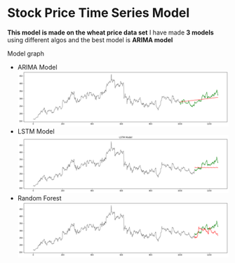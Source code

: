 # Stock Price Time Series Model

**This model is made on the wheat price data set**
I have made **3 models** using different algos and the best model is
**ARIMA model**

Model graph
* ARIMA Model
![ARIMA](/images/ARIMA.png)
* LSTM Model
![LSTM](/images/lstm.png)
* Random Forest
![RF](/images/rf.png)